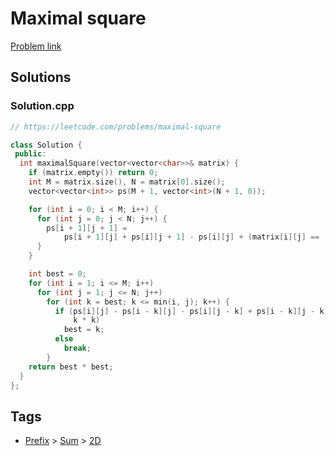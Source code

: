 # Maximal square

[Problem link](https://leetcode.com/problems/maximal-square)

## Solutions


### Solution.cpp
```cpp
// https://leetcode.com/problems/maximal-square

class Solution {
 public:
  int maximalSquare(vector<vector<char>>& matrix) {
    if (matrix.empty()) return 0;
    int M = matrix.size(), N = matrix[0].size();
    vector<vector<int>> ps(M + 1, vector<int>(N + 1, 0));

    for (int i = 0; i < M; i++) {
      for (int j = 0; j < N; j++) {
        ps[i + 1][j + 1] =
            ps[i + 1][j] + ps[i][j + 1] - ps[i][j] + (matrix[i][j] == '1');
      }
    }

    int best = 0;
    for (int i = 1; i <= M; i++)
      for (int j = 1; j <= N; j++)
        for (int k = best; k <= min(i, j); k++) {
          if (ps[i][j] - ps[i - k][j] - ps[i][j - k] + ps[i - k][j - k] ==
              k * k)
            best = k;
          else
            break;
        }
    return best * best;
  }
};
```
## Tags

* [Prefix](/README.md#Prefix) > [Sum](/README.md#Prefix-Sum) > [2D](/README.md#Prefix-Sum-2D)
